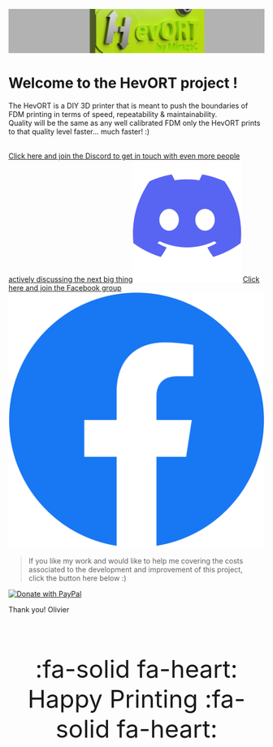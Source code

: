 ![Cover Image Flat](docs/assets/images/cover-flat.png)
# Welcome to the **HevORT** project !

The HevORT is a DIY 3D printer that is meant to push the boundaries of FDM printing in terms of speed, repeatability & maintainability.  
Quality will be the same as any well calibrated FDM only the HevORT prints to that quality level faster... much faster! :)   
<br>

<a class="hevort-message hevort-btn" target="_blank" href="https://discord.gg/nCYRQAZPWV" rel="noopener"><span class="hevort-btn-text">Click here and join the Discord to get in touch with even more people actively discussing the next big thing</span><img alt="Discord Logo" src="docs/assets/images/discord-logo.png" /></a>
<a class="hevort-message hevort-btn" target="_blank" href="https://www.facebook.com/groups/hevort" rel="noopener"><span class="hevort-btn-text">Click here and join the Facebook group</span><img alt="Facebook Logo" src="docs/assets/images/facebook-logo.png" /></a>

>If you like my work and would like to help me covering the costs associated to the development and improvement of this project, <br>
click the button here below :)

[![Donate with PayPal](https://raw.githubusercontent.com/stefan-niedermann/paypal-donate-button/master/paypal-donate-button.png)](https://www.paypal.com/cgi-bin/webscr?cmd=_s-xclick&hosted_button_id=LYP98YKUSLXN2)

Thank you!
Olivier

<br>
<p style="font-size: 3rem; text-align: center; display: flex; flex-direction: column">
:fa-solid fa-heart:
Happy Printing
:fa-solid fa-heart:
</p>